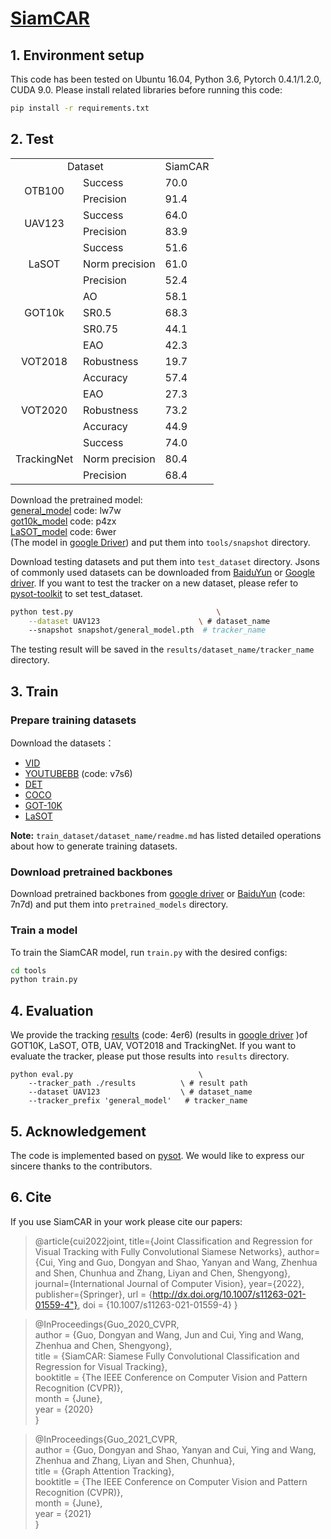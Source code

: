 # [SiamCAR](https://openaccess.thecvf.com/content_CVPR_2020/html/Guo_SiamCAR_Siamese_Fully_Convolutional_Classification_and_Regression_for_Visual_Tracking_CVPR_2020_paper.html)

## 1. Environment setup
This code has been tested on Ubuntu 16.04, Python 3.6, Pytorch 0.4.1/1.2.0, CUDA 9.0.
Please install related libraries before running this code: 
```bash
pip install -r requirements.txt
```

## 2. Test
<table>
    <tr>
        <td colspan="2" align=center> Dataset</td>
        <td align=center>SiamCAR</td>
    </tr>
    <tr>
        <td rowspan="2" align=center>OTB100</td>
        <td>Success</td>
        <td>70.0</td>
    </tr>
    <tr>
        <td>Precision</td>
        <td>91.4</td>
    </tr>
    <tr>
        <td rowspan="2" align=center>UAV123</td>
        <td>Success</td>
        <td>64.0</td>
    </tr>
    <tr>
        <td>Precision</td>
        <td>83.9</td>
    </tr>
    <tr>
        <td rowspan="3" align=center>LaSOT</td>
        <td>Success</td>
        <td>51.6</td>
    </tr>
    <tr>
        <td>Norm precision</td>
        <td>61.0</td>
    </tr>
    <tr>
        <td>Precision</td>
        <td>52.4</td>
    </tr>
    <tr>
        <td rowspan="3" align=center>GOT10k</td>
        <td>AO</td>
        <td>58.1</td>
    </tr>
    <tr>
        <td>SR0.5</td>
        <td>68.3</td>
    </tr>
    <tr>
        <td>SR0.75</td>
        <td>44.1</td>
    </tr>
        <tr>
        <td rowspan="3" align=center>VOT2018</td>
        <td>EAO</td>
        <td>42.3</td>
    </tr>
    <tr>
        <td>Robustness</td>
        <td>19.7</td>
    </tr>
    <tr>
        <td>Accuracy</td>
        <td>57.4</td>
    </tr>
    <tr>
        <td rowspan="3" align=center>VOT2020</td>
        <td>EAO</td>
        <td>27.3</td>
    </tr>
    <tr>
        <td>Robustness</td>
        <td>73.2</td>
    </tr>
    <tr>
        <td>Accuracy</td>
        <td>44.9</td>
    </tr>
    <tr>
        <td rowspan="3" align=center>TrackingNet</td>
        <td>Success</td>
        <td>74.0</td>
    </tr>
    <tr>
        <td>Norm precision</td>
        <td>80.4</td>
    </tr>
    <tr>
        <td>Precision</td>
        <td>68.4</td>
    </tr>
</table>

Download the pretrained model:  
[general_model](https://pan.baidu.com/s/1ZW61I7tCe2KTaTwWzaxy0w) code: lw7w  
[got10k_model](https://pan.baidu.com/s/1KSVgaz5KYP2Ar2DptnfyGQ) code: p4zx  
[LaSOT_model](https://pan.baidu.com/s/1g15wGSq-LoZUBxYQwXCP6w) code: 6wer  
(The model in [google Driver](https://drive.google.com/drive/folders/1ud0iF4Vm96TfxOddUHV1LoY-soF2zk8b?usp=sharing))
 and put them into `tools/snapshot` directory.

Download testing datasets and put them into `test_dataset` directory. Jsons of commonly used datasets can be downloaded from [BaiduYun](https://pan.baidu.com/s/1js0Qhykqqur7_lNRtle1tA#list/path=%2F) or [Google driver](https://drive.google.com/drive/folders/1TC8obz4TvlbvTRWbS4Cn4VwwJ8tXs2sv?usp=sharing). If you want to test the tracker on a new dataset, please refer to [pysot-toolkit](https://github.com/StrangerZhang/pysot-toolkit) to set test_dataset.

```bash 
python test.py                                \
	--dataset UAV123                      \ # dataset_name
	--snapshot snapshot/general_model.pth  # tracker_name
```
The testing result will be saved in the `results/dataset_name/tracker_name` directory.

## 3. Train

### Prepare training datasets

Download the datasets：
* [VID](http://image-net.org/challenges/LSVRC/2017/)
* [YOUTUBEBB](https://pan.baidu.com/s/1gQKmi7o7HCw954JriLXYvg) (code: v7s6)
* [DET](http://image-net.org/challenges/LSVRC/2017/)
* [COCO](http://cocodataset.org)
* [GOT-10K](http://got-10k.aitestunion.com/downloads)
* [LaSOT](https://cis.temple.edu/lasot/)

**Note:** `train_dataset/dataset_name/readme.md` has listed detailed operations about how to generate training datasets.

### Download pretrained backbones
Download pretrained backbones from [google driver](https://drive.google.com/drive/folders/1DuXVWVYIeynAcvt9uxtkuleV6bs6e3T9) or [BaiduYun](https://pan.baidu.com/s/1IfZoxZNynPdY2UJ_--ZG2w) (code: 7n7d) and put them into `pretrained_models` directory.

### Train a model
To train the SiamCAR model, run `train.py` with the desired configs:

```bash
cd tools
python train.py
```

## 4. Evaluation
We provide the tracking [results](https://pan.baidu.com/s/1r2NBU3wLAwiGU7mdV_Zx7w) (code: 4er6) (results in [google driver](https://drive.google.com/drive/folders/1qAIge3ekpEIFbMHdJvTIxMlgdnilw5ab?usp=sharing) )of GOT10K, LaSOT, OTB, UAV, VOT2018 and TrackingNet. If you want to evaluate the tracker, please put those results into  `results` directory.

```
python eval.py 	                          \
	--tracker_path ./results          \ # result path
	--dataset UAV123                  \ # dataset_name
	--tracker_prefix 'general_model'   # tracker_name
```

## 5. Acknowledgement
The code is implemented based on [pysot](https://github.com/STVIR/pysot). We would like to express our sincere thanks to the contributors.


## 6. Cite
If you use SiamCAR in your work please cite our papers:
> @article{cui2022joint,
	title={Joint Classification and Regression for Visual Tracking with Fully Convolutional Siamese Networks},
	author={Cui, Ying and Guo, Dongyan and Shao, Yanyan and Wang, Zhenhua and Shen, Chunhua and Zhang, Liyan and Chen, Shengyong},
	journal={International Journal of Computer Vision},
	year={2022},
	publisher={Springer},
	url = {http://dx.doi.org/10.1007/s11263-021-01559-4"},
	doi = {10.1007/s11263-021-01559-4}
}

> @InProceedings{Guo_2020_CVPR,  
   author = {Guo, Dongyan and Wang, Jun and Cui, Ying and Wang, Zhenhua and Chen, Shengyong},  
   title = {SiamCAR: Siamese Fully Convolutional Classification and Regression for Visual Tracking},  
   booktitle = {The IEEE Conference on Computer Vision and Pattern Recognition (CVPR)},  
   month = {June},  
   year = {2020}  
}

> @InProceedings{Guo_2021_CVPR,  
  author = {Guo, Dongyan and Shao, Yanyan and Cui, Ying and Wang, Zhenhua and Zhang, Liyan and Shen, Chunhua},  
  title = {Graph Attention Tracking},  
  booktitle = {The IEEE Conference on Computer Vision and Pattern Recognition (CVPR)},  
  month = {June},  
  year = {2021}  
}
